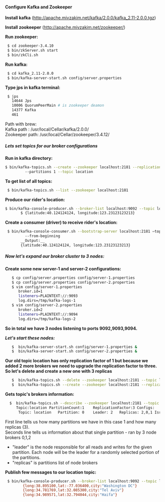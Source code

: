 
#### Configure Kafka and Zookeeper
__Install kafka__ (http://apache.mivzakim.net/kafka/2.0.0/kafka_2.11-2.0.0.tgz)

__Install zookeeper__ (http://apache.mivzakim.net/zookeeper/)

__Run zookeeper:__ 
```bash
 $ cd zookeeper-3.4.10 
 $ bin/zkServer.sh start 
 $ bin/zkCli.sh
```
 

__Run kafka:__ 
```bash
 $ cd kafka_2.11-2.0.0 
 $ bin/kafka-server-start.sh config/server.properties 
```
  
__Type jps in kafka terminal:__ 
```bash
 $ jps 
   14644 Jps 
   10006 QuorumPeerMain # is zookeeper deamon 
   14377 Kafka 
   461 
```
   
Path with brew: <br />
Kafka path : /usr/local/Cellar/kafka/2.0.0/ <br />
Zookeeper path: /usr/local/Cellar/zookeeper/3.4.12/


##### Lets set topics for our broker configurations 
__Run in kafka directory:__ 
```bash
$ bin/kafka-topics.sh --create --zookeeper localhost:2181 --replication-factor 1 
         --partitions 1 --topic location 
```
      
__To get list of all topics:__ 
```bash
 $ bin/kafka-topics.sh --list --zookeeper localhost:2181
```

__Produce our rider's location:__ 
```bash
$ bin/kafka-console-producer.sh --broker-list localhost:9092 --topic location 
       $ {latitude:40.124124124, longitude:123.23123123213}
```
    
__Create a consumer (driver) to receive rider's location:__ 
```bash
 $ bin/kafka-console-consumer.sh --bootstrap-server localhost:2181 —topic location 
         --from-beginning 
       __Output:__ 
       {latitude:40.124124124, longitude:123.23123123213}
```
      

##### Now let's expand our broker cluster to 3 nodes:

__Create some new server-1 and server-2 configurations:__
``` bash 
   $ cp config/server.properties config/server-1.properties
   $ cp config/server.properties config/server-2.properties
   $ vim config/server-1.properties
      broker.id=1
      listeners=PLAINTEXT://:9093
      log.dirs=/tmp/kafka-logs-1
   $ vim config/server-2.properties
      broker.id=2
      listeners=PLAINTEXT://:9094
      log.dirs=/tmp/kafka-logs-2
```
__So in total we have 3 nodes listening to ports 9092,9093,9094.__

___Let's start these nodes:___
```bash
   $  bin/kafka-server-start.sh config/server-1.properties &
   $  bin/kafka-server-start.sh config/server-2.properties &
```
__Our old topic location has only replication factor of 1 but because we added 2 more brokers we need to upgrade the replication
   factor to three. So let's delete and create a new one with 3 replicas__
```bash 
   $  bin/kafka-topics.sh --delete --zookeeper localhost:2181 --topic location
   $  bin/kafka-topics.sh --create --zookeeper localhost:2181 --replication-factor 3 --partitions 1 --topic location  
```

__Gets topic's brokers information:__
```bash
  $  bin/kafka-topics.sh --describe --zookeeper localhost:2181 --topic location
     Topic:location	PartitionCount:1	ReplicationFactor:3	Configs:
      Topic: location	Partition: 0	Leader: 2	Replicas: 2,0,1	Isr: 2,0,1
```
   
  First line tells us how many partitions we have in this case 1 and how many replicas (3).<br />
  Seconds line tells us information about that single partition - ran by 3 node brokers 0,1,2<br />
  * "leader" is the node responsible for all reads and writes for the given partition. Each node will be the leader for a randomly selected portion of the partitions.<br />
  * "replicas" is partitions list of node brokers<br />

__Publish few messages to our location topic:__<br />
```bash
 $ bin/kafka-console-producer.sh --broker-list localhost:9092 --topic location
        {long:38.895100,lat:-77.036400,city:"Washington DC"}
        {long:34.781769,lat:32.085300,city:"Tel Aviv"}
        {long:34.989571,lat:32.794044,city:"Haifa"}
```
